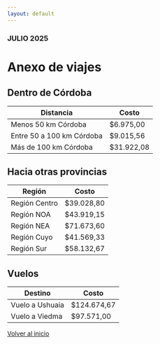 ```yaml
---
layout: default
---
```


### JULIO 2025

# Anexo de viajes

## Dentro de Córdoba

| Distancia               | Costo      |
|--------------------------|------------|
| Menos 50 km Córdoba      | $6.975,00  |
| Entre 50 a 100 km Córdoba| $9.015,56  |
| Más de 100 km Córdoba    | $31.922,08 |

## Hacia otras provincias

| Región       | Costo      |
|--------------|------------|
| Región Centro| $39.028,80 |
| Región NOA   | $43.919,15 |
| Región NEA   | $71.673,60 |
| Región Cuyo  | $41.569,33 |
| Región Sur   | $58.132,67 |

## Vuelos

| Destino        | Costo       |
|----------------|-------------|
| Vuelo a Ushuaia| $124.674,67 |
| Vuelo a Viedma | $97.571,00  |

<a href="./index.html" class="btn-home">
    <i class="fa fa-long-arrow-left"></i> Volver al inicio
</a>